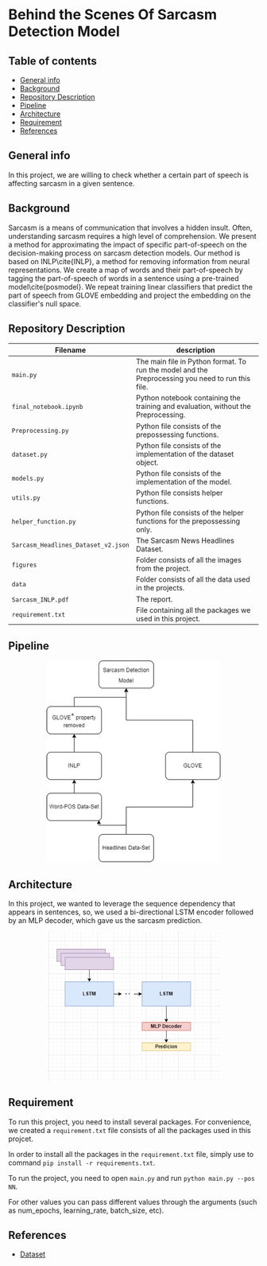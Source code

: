 # Behind the Scenes Of Sarcasm Detection Model

## Table of contents

- [General info](#general-info)
- [Background](#Background)
- [Repository Description](#repository-description)
- [Pipeline](#Pipeline)
- [Architecture](#Architecture)
- [Requirement](#Requirement)
- [References](#References)

## General info

In this project, we are willing to check whether a certain part of speech is affecting sarcasm in a given sentence.

## Background

Sarcasm is a means of communication that involves a hidden insult. Often, understanding sarcasm requires a high level of comprehension. We present a method for approximating the impact of specific part-of-speech on the decision-making process on sarcasm detection models. Our method is based on INLP\cite{INLP}, a method for removing information from neural representations. We create a map of words and their part-of-speech by tagging the part-of-speech of words in a sentence using a pre-trained model\cite{posmodel}. We repeat training linear classifiers that predict the part of speech from GLOVE embedding and project the embedding on the classifier's null space.

## Repository Description

| Filename                            | description                                                                                       |
| ----------------------------------- | ------------------------------------------------------------------------------------------------- |
| `main.py`                           | The main file in Python format. To run the model and the Preprocessing you need to run this file. |
| `final_notebook.ipynb`              | Python notebook containing the training and evaluation, without the Preprocessing.                |
| `Preprocessing.py`                  | Python file consists of the prepossessing functions.                                              |
| `dataset.py`                        | Python file consists of the implementation of the dataset object.                                 |
| `models.py `                        | Python file consists of the implementation of the model.                                          |
| `utils.py `                         | Python file consists helper functions.                                                            |
| `helper_function.py`                | Python file consists of the helper functions for the prepossessing only.                          |
| `Sarcasm_Headlines_Dataset_v2.json` | The Sarcasm News Headlines Dataset.                                                               |
| `figures `                          | Folder consists of all the images from the project.                                               |
| `data`                              | Folder consists of all the data used in the projects.                                             |
| `Sarcasm_INLP.pdf`                  | The report.                                                                                       |
| `requirement.txt`                   | File containing all the packages we used in this project.                                         |

## Pipeline

<p align="center">
  <img src=".\figures\SarcasmINLP_method_diagram.png" width="350" alt="accessibility text">
</p>

## Architecture

In this project, we wanted to leverage the sequence dependency that appears in sentences, so, we used a bi-directional LSTM encoder followed by an MLP decoder, which gave us the sarcasm prediction.

<p align="center">
  <img src=".\figures\architecture.png" width="350" alt="accessibility text">
</p>

## Requirement

To run this project, you need to install several packages. For convenience, we created a `requirement.txt` file consists of all the packages used in this projcet.

In order to install all the packages in the `requirement.txt` file, simply use to command `pip install -r requirements.txt`.

To run the project, you need to open `main.py` and run `python main.py --pos NN`.

For other values you can pass different values through the arguments (such as num_epochs, learning_rate, batch_size, etc).

## References

- [Dataset](https://www.kaggle.com/rmisra/news-headlines-dataset-for-sarcasm-detection)
